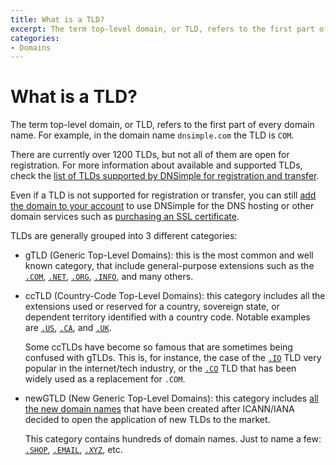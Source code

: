 ```yaml
---
title: What is a TLD?
excerpt: The term top-level domain, or TLD, refers to the first part of every domain name.
categories:
- Domains
---
```


# What is a TLD?

The term top-level domain, or TLD, refers to the first part of every domain name. For example, in the domain name `dnsimple.com` the TLD is `COM`.

There are currently over 1200 TLDs, but not all of them are open for registration. For more information about available and supported TLDs, check the [list of TLDs supported by DNSimple for registration and transfer](https://dnsimple.com/tlds). 

Even if a TLD is not supported for registration or transfer, you can still [add the domain to your account](/articles/adding-domain/) to use DNSimple for the DNS hosting or other domain services such as [purchasing an SSL certificate](https://dnsimple.com/ssl-certificates).

TLDs are generally grouped into 3 different categories:

- gTLD (Generic Top-Level Domains): this is the most common and well known category, that include general-purpose extensions such as the [`.COM`](https://dnsimple.com/tlds/com-domains), [`.NET`](https://dnsimple.com/tlds/net-domains), [`.ORG`](https://dnsimple.com/tlds/org-domains), [`.INFO`](https://dnsimple.com/tlds/info-domains), and many others.

- ccTLD (Country-Code Top-Level Domains): this category includes all the extensions used or reserved for a country, sovereign state, or dependent territory identified with a country code. Notable examples are [`.US`](https://dnsimple.com/tlds/us-domains), [`.CA`](https://dnsimple.com/tlds/ca-domains), and [`.UK`](https://dnsimple.com/tlds/uk-domains).

  Some ccTLDs have become so famous that are sometimes being confused with gTLDs. This is, for instance, the case of the [`.IO`](https://dnsimple.com/tlds/io-domains) TLD very popular in the internet/tech industry, or the [`.CO`](https://dnsimple.com/tlds/co-domains) TLD that has been widely used as a replacement for `.COM`.
 
 - newGTLD (New Generic Top-Level Domains): this category includes [all the new domain names](https://newgtlds.icann.org/) that have been created after ICANN/IANA decided to open the application of new TLDs to the market.
 
   This category contains hundreds of domain names. Just to name a few: [`.SHOP`](https://dnsimple.com/tlds/shop-domains), [`.EMAIL`](https://dnsimple.com/tlds/email-domains), [`.XYZ`](https://dnsimple.com/tlds/xyz-domains), etc.
